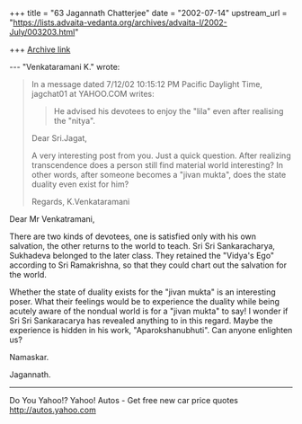 +++
title = "63 Jagannath Chatterjee"
date = "2002-07-14"
upstream_url = "https://lists.advaita-vedanta.org/archives/advaita-l/2002-July/003203.html"

+++
[Archive link](https://lists.advaita-vedanta.org/archives/advaita-l/2002-July/003203.html)

--- "Venkataramani K." <VenkataramaniK at AOL.COM> wrote:
> In a message dated 7/12/02 10:15:12 PM Pacific
> Daylight Time,
> jagchat01 at YAHOO.COM writes:
>
>
> > He advised his devotees to enjoy the "lila" even
> after
> > realising the "nitya".
>
> Dear Sri.Jagat,
>
> A very interesting post from you. Just a quick
> question. After realizing
> transcendence does a person still find material
> world interesting? In other
> words, after someone becomes a "jivan mukta", does
> the state duality even
> exist for him?
>
> Regards,
> K.Venkataramani

Dear Mr Venkatramani,

There are two kinds of devotees, one is satisfied only
with his own salvation, the other returns to the world
to teach. Sri Sri Sankaracharya, Sukhadeva belonged to
the later class. They retained the "Vidya's Ego"
according to Sri Ramakrishna, so that they could chart
out the salvation for the world.

Whether the state of duality exists for the "jivan
mukta" is an interesting poser. What their feelings
would be to experience the duality while being acutely
aware of the nondual world is for a "jivan mukta" to
say! I wonder if Sri Sri Sankaracarya has revealed
anything to in this regard. Maybe the experience is
hidden in his work, "Aparokshanubhuti". Can anyone
enlighten us?

Namaskar.

Jagannath.
>


__________________________________________________
Do You Yahoo!?
Yahoo! Autos - Get free new car price quotes
http://autos.yahoo.com

